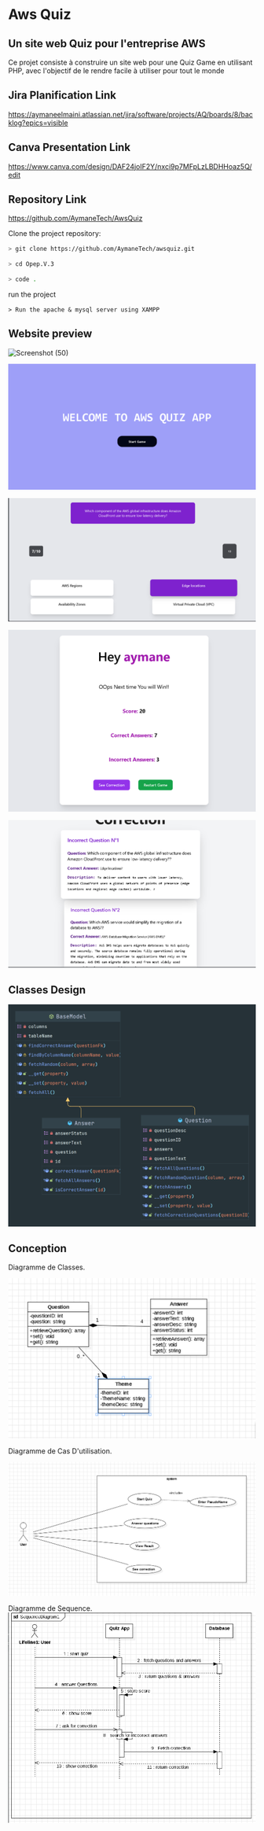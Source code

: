 
#  Aws Quiz

## Un site web Quiz pour l'entreprise AWS 


Ce projet consiste à construire un site web pour une Quiz Game en utilisant PHP, avec l'objectif de le rendre facile à utiliser pour tout le monde
## Jira Planification Link
https://aymaneelmaini.atlassian.net/jira/software/projects/AQ/boards/8/backlog?epics=visible

## Canva Presentation Link
https://www.canva.com/design/DAF24joIF2Y/nxci9p7MFpLzLBDHHoaz5Q/edit
## Repository Link
https://github.com/AymaneTech/AwsQuiz


Clone the project repository:

```bash
> git clone https://github.com/AymaneTech/awsquiz.git
```
```bash
> cd Opep.V.3
```
```bash
> code .
```


run the project

```Xampp
> Run the apache & mysql server using XAMPP
```

## Website preview

![Screenshot (50)](https://github.com/AymaneTech/AwsQuiz/blob/main/app/preview/diagrams/name.png)

![Screenshot (51)](https://github.com/AymaneTech/AwsQuiz/blob/main/App/preview/screenshots/welcome.png)

![Screenshot (52)](https://github.com/AymaneTech/AwsQuiz/blob/main/App/preview/screenshots/questions.png)

![Screenshot (53)](https://github.com/AymaneTech/AwsQuiz/blob/main/App/preview/screenshots/score.png)

![Screenshot (53)](https://github.com/AymaneTech/AwsQuiz/blob/main/App/preview/screenshots/answers.png)

## Classes Design

![Aws Quiz](https://github.com/AymaneTech/AwsQuiz/blob/main/App/preview/diagrams/models.png)



## Conception

Diagramme de Classes.

![Aws Quiz diagrammde de case d'utilisation](https://github.com/AymaneTech/AwsQuiz/blob/main/App/preview/diagrams/class.png)

Diagramme de Cas D'utilisation.

![Aws Quiz diagrammde de case d'utilisation](https://github.com/AymaneTech/AwsQuiz/blob/main/App/preview/diagrams/usecase.png)

Diagramme de Sequence.
![Aws Quiz diagrammde de case d'utilisation](https://github.com/AymaneTech/AwsQuiz/blob/main/App/preview/diagrams/sequence.png)
